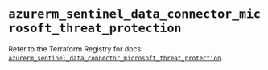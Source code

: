 # `azurerm_sentinel_data_connector_microsoft_threat_protection`

Refer to the Terraform Registry for docs: [`azurerm_sentinel_data_connector_microsoft_threat_protection`](https://registry.terraform.io/providers/hashicorp/azurerm/3.88.0/docs/resources/sentinel_data_connector_microsoft_threat_protection).
